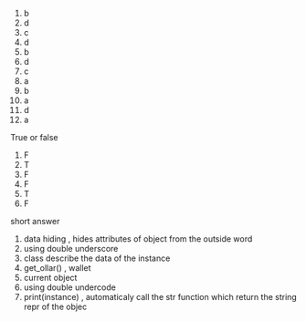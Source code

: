 1. b
2. d
3. c
4.  d
5. b
6. d
7. c
8. a
9. b
10. a
11. d
12. a

True or false
1. F
2. T
3. F
4. F
6. T
7. F

short answer
1. data hiding , hides attributes of object from the outside
word
2. using double underscore
3. class describe the data of the instance
4. get_ollar() , wallet
5. current object
6. using double undercode
7. print(instance) , automaticaly call the str function 
which return the string repr of the objec 
